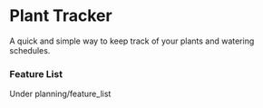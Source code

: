 # Plant Tracker
A quick and simple way to keep track of your plants and watering schedules.

### Feature List
Under planning/feature_list
